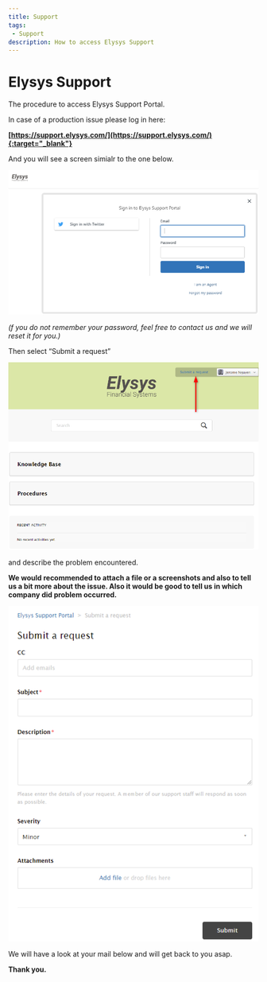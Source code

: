 ```yaml
---
title: Support
tags: 
 - Support
description: How to access Elysys Support
---
```


# Elysys Support

The procedure to access Elysys Support Portal.

In case of a production issue please log in here: 

**[https://support.elysys.com/](https://support.elysys.com/){:target="_blank"}**

And you will see a screen simialr to the one below. 

![/assets/img/SupportportalLogin.png](../assets/img/SupportportalLogin.png)

*(f you do not remember your password, feel free to contact us and we will reset it for you.)*

Then select “Submit a request” 

![/assets/img/SupportSubmittButton.png](../assets/img/SupportSubmittButton.png)

and describe the problem encountered.

**We would recommended to attach a file or a screenshots and also to tell us a bit more about the issue. 
Also it would be good to tell us in which company did problem occurred.** 

![/assets/img/SupportSubmittRequest.png](../assets/img/SupportSubmittRequest.png)

We will have a look at your mail below and will get back to you asap.

**Thank you.**